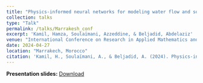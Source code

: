 ```yaml
---
title: "Physics-informed neural networks for modeling water flow and solute transport in unsaturated soils"
collection: talks
type: "Talk"
permalink: /talks/Marrakesh_conf
excerpt: 'Kamil, Hamza, Soulaïmani, Azzeddine, & Beljadid, Abdelaziz'
venue: "International Conference on Research in Applied Mathematics and Computer Science, ICRAMCS"
date: 2024-04-27
location: "Marrakech, Morocco"
citation: 'Kamil, H., Soulaïmani, A., & Beljadid, A. (2024). Physics-informed neural networks for modeling water flow and solute transport in unsaturated soils. International Conference on Research in Applied Mathematics and Computer Science, ICRAMCS, Marrakech, Morocco, 25–27 April.'
---
```


**Presentation slides:** [Download](/files/ICRAMCS2024_PINNs_Presentation.pdf)
